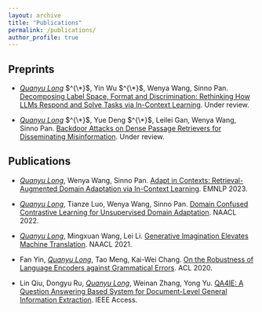 ```yaml
---
layout: archive
title: "Publications"
permalink: /publications/
author_profile: true
---
```


Preprints
---

*    <u><em>Quanyu Long</em></u> $^{\*}$, Yin Wu $^{\*}$, Wenya Wang, Sinno Pan. [Decomposing Label Space, Format and Discrimination: Rethinking How LLMs Respond and Solve Tasks via In-Context Learning](<https://arxiv.org/abs/2404.07546>). Under review.

*    <u><em>Quanyu Long</em></u> $^{\*}$, Yue Deng $^{\*}$, Leilei Gan, Wenya Wang, Sinno Pan. [Backdoor Attacks on Dense Passage Retrievers for Disseminating Misinformation](<https://arxiv.org/abs/2402.13532v1>). Under review.


Publications
---

*    <u><em>Quanyu Long</em></u>, Wenya Wang, Sinno Pan. [Adapt in Contexts: Retrieval-Augmented Domain Adaptation via In-Context Learning](<https://arxiv.org/abs/2311.11551>). EMNLP 2023.

*    <u><em>Quanyu Long</em></u>, Tianze Luo, Wenya Wang, Sinno Pan. [Domain Confused Contrastive Learning for Unsupervised Domain Adaptation](<https://arxiv.org/abs/2207.04564>). NAACL 2022.

*    <u><em>Quanyu Long</em></u>, Mingxuan Wang, Lei Li. [Generative Imagination Elevates Machine Translation](<https://arxiv.org/abs/2009.09654>). NAACL 2021.

*    Fan Yin, <u><em>Quanyu Long</em></u>, Tao Meng, Kai-Wei Chang. [On the Robustness of Language Encoders against Grammatical Errors](<https://arxiv.org/abs/2005.05683>). ACL 2020.

*    Lin Qiu, Dongyu Ru, <u><em>Quanyu Long</em></u>, Weinan Zhang, Yong Yu. [QA4IE: A Question Answering Based System for Document-Level General Information Extraction](<https://ieeexplore.ieee.org/document/8972460>). IEEE Access.